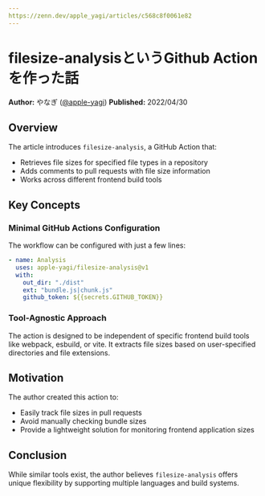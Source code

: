 ```yaml
---
https://zenn.dev/apple_yagi/articles/c568c8f0061e82
---
```


# filesize-analysisというGithub Actionを作った話

**Author:** やなぎ ([@apple-yagi](https://twitter.com/apple_yagi))
**Published:** 2022/04/30

## Overview

The article introduces `filesize-analysis`, a GitHub Action that:

- Retrieves file sizes for specified file types in a repository
- Adds comments to pull requests with file size information
- Works across different frontend build tools

## Key Concepts

### Minimal GitHub Actions Configuration

The workflow can be configured with just a few lines:

```yaml
- name: Analysis
  uses: apple-yagi/filesize-analysis@v1
  with:
    out_dir: "./dist"
    ext: "bundle.js|chunk.js"
    github_token: ${{secrets.GITHUB_TOKEN}}
```

### Tool-Agnostic Approach

The action is designed to be independent of specific frontend build tools like webpack, esbuild, or vite. It extracts file sizes based on user-specified directories and file extensions.

## Motivation

The author created this action to:

- Easily track file sizes in pull requests
- Avoid manually checking bundle sizes
- Provide a lightweight solution for monitoring frontend application sizes

## Conclusion

While similar tools exist, the author believes `filesize-analysis` offers unique flexibility by supporting multiple languages and build systems.
